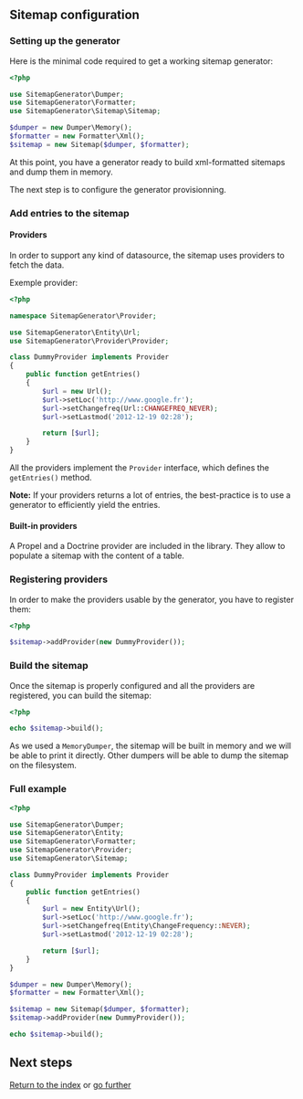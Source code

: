 ## Sitemap configuration

### Setting up the generator

Here is the minimal code required to get a working sitemap generator:

```php
<?php

use SitemapGenerator\Dumper;
use SitemapGenerator\Formatter;
use SitemapGenerator\Sitemap\Sitemap;

$dumper = new Dumper\Memory();
$formatter = new Formatter\Xml();
$sitemap = new Sitemap($dumper, $formatter);
```

At this point, you have a generator ready to build xml-formatted sitemaps and
dump them in memory.

The next step is to configure the generator provisionning.


### Add entries to the sitemap

#### Providers

In order to support any kind of datasource, the sitemap uses providers to fetch
the data.

Exemple provider:

```php
<?php

namespace SitemapGenerator\Provider;

use SitemapGenerator\Entity\Url;
use SitemapGenerator\Provider\Provider;

class DummyProvider implements Provider
{
    public function getEntries()
    {
        $url = new Url();
        $url->setLoc('http://www.google.fr');
        $url->setChangefreq(Url::CHANGEFREQ_NEVER);
        $url->setLastmod('2012-12-19 02:28');

        return [$url];
    }
}
```

All the providers implement the `Provider` interface, which defines the `getEntries()` method.

**Note:** If your providers returns a lot of entries, the best-practice is to
use a generator to efficiently yield the entries.


#### Built-in providers

A Propel and a Doctrine provider are included in the library. They allow to
populate a sitemap with the content of a table.


### Registering providers

In order to make the providers usable by the generator, you have to register
them:

```php
<?php

$sitemap->addProvider(new DummyProvider());
```


### Build the sitemap

Once the sitemap is properly configured and all the providers are registered,
you can build the sitemap:

```php
<?php

echo $sitemap->build();
```

As we used a `MemoryDumper`, the sitemap will be built in memory and we will be
able to print it directly. Other dumpers will be able to dump the sitemap on the
filesystem.


### Full example

```php
<?php

use SitemapGenerator\Dumper;
use SitemapGenerator\Entity;
use SitemapGenerator\Formatter;
use SitemapGenerator\Provider;
use SitemapGenerator\Sitemap;

class DummyProvider implements Provider
{
    public function getEntries()
    {
        $url = new Entity\Url();
        $url->setLoc('http://www.google.fr');
        $url->setChangefreq(Entity\ChangeFrequency::NEVER);
        $url->setLastmod('2012-12-19 02:28');

        return [$url];
    }
}

$dumper = new Dumper\Memory();
$formatter = new Formatter\Xml();

$sitemap = new Sitemap($dumper, $formatter);
$sitemap->addProvider(new DummyProvider());

echo $sitemap->build();
```


## Next steps

[Return to the index](https://github.com/K-Phoen/SitemapGenerator/blob/master/doc/index.md)
or [go further](https://github.com/K-Phoen/SitemapGenerator/blob/master/doc/more.md)
